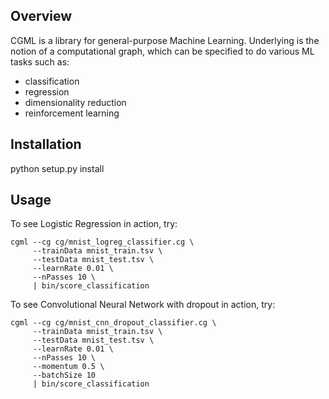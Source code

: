 ## Overview

CGML is a library for general-purpose Machine Learning. Underlying is the notion of a computational graph, which can be specified to do various ML tasks such as: 
- classification
- regression
- dimensionality reduction
- reinforcement learning

## Installation

python setup.py install 

## Usage

To see Logistic Regression in action, try:
```
cgml --cg cg/mnist_logreg_classifier.cg \
     --trainData mnist_train.tsv \
     --testData mnist_test.tsv \
     --learnRate 0.01 \
     --nPasses 10 \
     | bin/score_classification
```

To see Convolutional Neural Network with dropout in action, try:
```
cgml --cg cg/mnist_cnn_dropout_classifier.cg \
     --trainData mnist_train.tsv \
     --testData mnist_test.tsv \
     --learnRate 0.01 \
     --nPasses 10 \
     --momentum 0.5 \
     --batchSize 10
     | bin/score_classification
```
